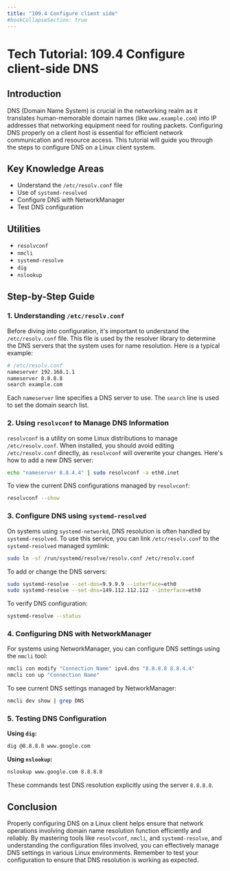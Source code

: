 ```yaml
---
title: "109.4 Configure client side"
#bookCollapseSection: true
---
```


# Tech Tutorial: 109.4 Configure client-side DNS

## Introduction

DNS (Domain Name System) is crucial in the networking realm as it translates human-memorable domain names (like `www.example.com`) into IP addresses that networking equipment need for routing packets. Configuring DNS properly on a client host is essential for efficient network communication and resource access. This tutorial will guide you through the steps to configure DNS on a Linux client system.

## Key Knowledge Areas

- Understand the `/etc/resolv.conf` file
- Use of `systemd-resolved`
- Configure DNS with NetworkManager
- Test DNS configuration

## Utilities

- `resolvconf`
- `nmcli`
- `systemd-resolve`
- `dig`
- `nslookup`

## Step-by-Step Guide

### 1. Understanding `/etc/resolv.conf`

Before diving into configuration, it's important to understand the `/etc/resolv.conf` file. This file is used by the resolver library to determine the DNS servers that the system uses for name resolution. Here is a typical example:

```bash
# /etc/resolv.conf
nameserver 192.168.1.1
nameserver 8.8.8.8
search example.com
```

Each `nameserver` line specifies a DNS server to use. The `search` line is used to set the domain search list.

### 2. Using `resolvconf` to Manage DNS Information

`resolvconf` is a utility on some Linux distributions to manage `/etc/resolv.conf`. When installed, you should avoid editing `/etc/resolv.conf` directly, as `resolvconf` will overwrite your changes. Here's how to add a new DNS server:

```bash
echo "nameserver 8.8.4.4" | sudo resolvconf -a eth0.inet
```

To view the current DNS configurations managed by `resolvconf`:

```bash
resolvconf --show
```

### 3. Configure DNS using `systemd-resolved`

On systems using `systemd-networkd`, DNS resolution is often handled by `systemd-resolved`. To use this service, you can link `/etc/resolv.conf` to the `systemd-resolved` managed symlink:

```bash
sudo ln -sf /run/systemd/resolve/resolv.conf /etc/resolv.conf
```

To add or change the DNS servers:

```bash
sudo systemd-resolve --set-dns=9.9.9.9 --interface=eth0
sudo systemd-resolve --set-dns=149.112.112.112 --interface=eth0
```

To verify DNS configuration:

```bash
systemd-resolve --status
```

### 4. Configuring DNS with NetworkManager

For systems using NetworkManager, you can configure DNS settings using the `nmcli` tool:

```bash
nmcli con modify "Connection Name" ipv4.dns "8.8.8.8 8.8.4.4"
nmcli con up "Connection Name"
```

To see current DNS settings managed by NetworkManager:

```bash
nmcli dev show | grep DNS
```

### 5. Testing DNS Configuration

**Using `dig`:**

```bash
dig @8.8.8.8 www.google.com
```

**Using `nslookup`:**

```bash
nslookup www.google.com 8.8.8.8
```

These commands test DNS resolution explicitly using the server `8.8.8.8`.

## Conclusion

Properly configuring DNS on a Linux client helps ensure that network operations involving domain name resolution function efficiently and reliably. By mastering tools like `resolvconf`, `nmcli`, and `systemd-resolve`, and understanding the configuration files involved, you can effectively manage DNS settings in various Linux environments. Remember to test your configuration to ensure that DNS resolution is working as expected.